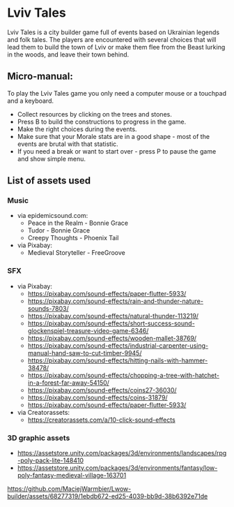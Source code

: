 # Lviv Tales
Lviv Tales is a city builder game full of events based on Ukrainian legends and folk tales. The players are encountered with several choices that will lead them to build the town of Lviv or make them flee from the Beast lurking in the woods, and leave their town behind. 

## Micro-manual:
To play the Lviv Tales game you only need a computer mouse or a touchpad and a keyboard.

  - Collect resources by clicking on the trees and stones. 
  - Press B to build the constructions to progress in the game.
  - Make the right choices during the events.
  - Make sure that your Morale stats are in a good shape - most of the events are brutal with that statistic.
  - If you need a break or want to start over - press P to pause the game and show simple menu.

## List of assets used
### Music

  - via epidemicsound.com:
      - Peace in the Realm - Bonnie Grace
      - Tudor - Bonnie Grace
      - Creepy Thoughts - Phoenix Tail
  - via Pixabay:
      - Medieval Storyteller - FreeGroove
### SFX

  - via Pixabay:
      - https://pixabay.com/sound-effects/paper-flutter-5933/
      - https://pixabay.com/sound-effects/rain-and-thunder-nature-sounds-7803/
      - https://pixabay.com/sound-effects/natural-thunder-113219/
      - https://pixabay.com/sound-effects/short-success-sound-glockenspiel-treasure-video-game-6346/
      - https://pixabay.com/sound-effects/wooden-mallet-38769/
      - https://pixabay.com/sound-effects/industrial-carpenter-using-manual-hand-saw-to-cut-timber-9945/
      - https://pixabay.com/sound-effects/hitting-nails-with-hammer-38478/
      - https://pixabay.com/sound-effects/chopping-a-tree-with-hatchet-in-a-forest-far-away-54150/
      - https://pixabay.com/sound-effects/coins27-36030/
      - https://pixabay.com/sound-effects/coins-31879/
      - https://pixabay.com/sound-effects/paper-flutter-5933/
  - via Creatorassets:
      - https://creatorassets.com/a/10-click-sound-effects

### 3D graphic assets
  - https://assetstore.unity.com/packages/3d/environments/landscapes/rpg-poly-pack-lite-148410
  - https://assetstore.unity.com/packages/3d/environments/fantasy/low-poly-fantasy-medieval-village-163701


https://github.com/MaciejWarmbier/Lwow-builder/assets/68277319/1ebdb672-ed25-4039-bb9d-38b6392e71de

